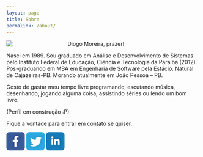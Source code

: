 ```yaml
---
layout: page
title: Sobre
permalink: /about/
---
```

<img src="https://avatars0.githubusercontent.com/u/808759?v=2&s=460" style="float:left; width: 150px; margin: 0px 10px 10px 0px"/>
Diogo Moreira, prazer!

Nasci em 1989. Sou graduado em Análise e Desenvolvimento de Sistemas pelo Instituto Federal de Educação, Ciência e Tecnologia da Paraíba (2012). Pós-graduando em MBA em Engenharia de Software pela Estácio. Natural de Cajazeiras-PB. Morando atualmente em João Pessoa – PB.

Gosto de gastar meu tempo livre programando, escutando música, desenhando, jogando alguma coisa, assistindo séries ou lendo um bom livro.

(Perfil em construção :P)

Fique a vontade para entrar em contato se quiser.

<div class="social-icons">
	<a href="http://www.facebook.com/diogodmoreira" target="_blank"><img src="/assets/images/social/facebook-48.png" /></a>
	<a href="http://www.twitter.com/diogodmoreira" target="_blank"><img src="/assets/images/social/twitter-48.png" /></a>
	<a href="http://br.linkedin.com/in/diogodmoreira" target="_blank"><img src="/assets/images/social/linkedin-48.png" /></a>
</div>
